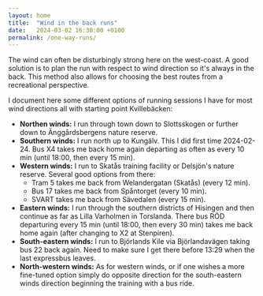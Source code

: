 ```yaml
---
layout: home
title:  "Wind in the back runs"
date:   2024-03-02 16:30:00 +0100
permalink: /one-way-runs/
---
```


The wind can often be disturbingly strong here on the west-coast. A good solution is to plan the run with respect to wind direction so it's always in the back. This method also allows for choosing the best routes from a recreational perspective.

I document here some different options of running sessions I have for most wind directions all with starting point Kvillebäcken:

- **Northen winds:** I run through town down to Slottsskogen or further down to Änggårdsbergens nature reserve.
- **Southern winds:** I run north up to Kungälv. This I did first time 2024-02-24. Bus X4 takes me back home again departing as often as every 10 min (until 18:00, then every 15 min).
- **Western winds:** I run to Skatås training facility or Delsjön's nature reserve. Several good options from there:
  - Tram 5 takes me back from Welandergatan (Skatås) (every 12 min).
  - Bus 17 takes me back from Spåntorget (every 10 min).
  - SVART takes me back from Sävedalen (every 15 min).
- **Eastern winds:** I run through the southern districts of Hisingen and then continue as far as Lilla Varholmen in Torslanda. There bus RÖD departuring every 15 min (until 18:00, then every 30 min) takes me back home again (after changing to X2 at Stenpiren).
- **South-eastern winds:** I run to Björlands Kile via Björlandavägen taking bus 22 back again. Need to make sure I get there before 13:29 when the last expressbus leaves.
- **North-western winds:** As for western winds, or if one wishes a more fine-tuned option simply do opposite direction for the south-eastern winds direction beginning the training with a bus ride. 
